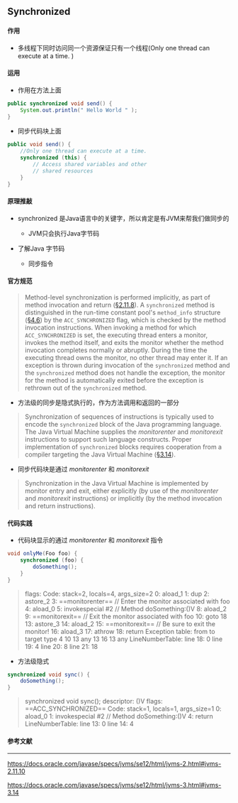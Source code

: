 ## Synchronized

#### 作用

- 多线程下同时访问同一个资源保证只有一个线程(Only one thread can execute at a time. )



#### 运用

- 作用在方法上面

```java
public synchronized void send() {
    System.out.println(" Hello World " );
}
```

- 同步代码块上面

```java
public void send() {
    //Only one thread can execute at a time. 
    synchronized (this) {
        // Access shared variables and other
  		// shared resources
    }
}
```



#### 原理推敲

- synchronized 是Java语言中的关键字，所以肯定是有JVM来帮我们做同步的
  - JVM只会执行Java字节码

- 了解Java 字节码

  - 同步指令

  

#### 官方规范

> Method-level synchronization is performed implicitly, as part of method invocation and return ([§2.11.8](https://docs.oracle.com/javase/specs/jvms/se12/html/jvms-2.html#jvms-2.11.8)). A `synchronized` method is distinguished in the run-time constant pool's `method_info` structure ([§4.6](https://docs.oracle.com/javase/specs/jvms/se12/html/jvms-4.html#jvms-4.6)) by the `ACC_SYNCHRONIZED` flag, which is checked by the method invocation instructions. When invoking a method for which `ACC_SYNCHRONIZED` is set, the executing thread enters a monitor, invokes the method itself, and exits the monitor whether the method invocation completes normally or abruptly. During the time the executing thread owns the monitor, no other thread may enter it. If an exception is thrown during invocation of the `synchronized` method and the `synchronized` method does not handle the exception, the monitor for the method is automatically exited before the exception is rethrown out of the `synchronized` method.

- 方法级的同步是隐式执行的，作为方法调用和返回的一部分



> Synchronization of sequences of instructions is typically used to encode the `synchronized` block of the Java programming language. The Java Virtual Machine supplies the *monitorenter* and *monitorexit* instructions to support such language constructs. Proper implementation of `synchronized` blocks requires cooperation from a compiler targeting the Java Virtual Machine ([§3.14](https://docs.oracle.com/javase/specs/jvms/se12/html/jvms-3.html#jvms-3.14)).

- 同步代码块是通过 *monitorenter* 和 *monitorexit*



> Synchronization in the Java Virtual Machine is implemented by monitor entry and exit, either explicitly (by use of the *monitorenter* and *monitorexit* instructions) or implicitly (by the method invocation and return instructions).



#### 代码实践

- 代码块显示的通过 *monitorenter*  和 *monitorexit* 指令

```java
void onlyMe(Foo foo) {
    synchronized (foo) {
        doSomething();
    }
}

```

>   flags:
>     Code:
>       stack=2, locals=4, args_size=2
>          0: aload_1
>          1: dup
>          2: astore_2
>          3: ==monitorenter==						// Enter the monitor associated with foo
>          4: aload_0
>          5: invokespecial #2                  // Method doSomething:()V
>          8: aload_2
>          9: ==monitorexit==                       	// Exit the monitor associated with foo
>         10: goto          18
>         13: astore_3
>         14: aload_2
>         15: ==monitorexit==						// Be sure to exit the monitor!
>         16: aload_3
>         17: athrow
>         18: return
>       Exception table:
>          from    to  target type
>              4    10    13   any
>             13    16    13   any
>       LineNumberTable:
>         line 18: 0
>         line 19: 4
>         line 20: 8
>         line 21: 18

- 方法级隐式

```java
synchronized void sync() {
    doSomething();
}
```

> synchronized void sync();
>     descriptor: ()V
>     flags: ==ACC_SYNCHRONIZED==
>     Code:
>       stack=1, locals=1, args_size=1
>          0: aload_0
>          1: invokespecial #2                  // Method doSomething:()V
>          4: return
>       LineNumberTable:
>         line 13: 0
>         line 14: 4



#### 参考文献

------

<https://docs.oracle.com/javase/specs/jvms/se12/html/jvms-2.html#jvms-2.11.10>

<https://docs.oracle.com/javase/specs/jvms/se12/html/jvms-3.html#jvms-3.14>




